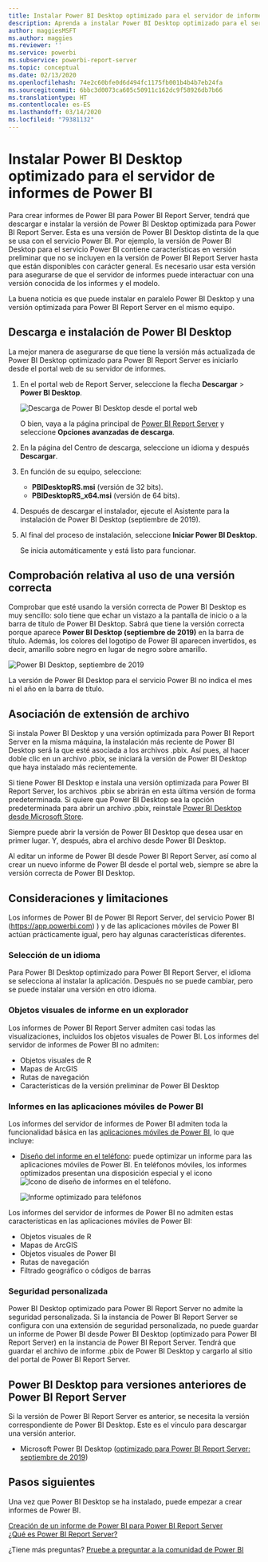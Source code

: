 ```yaml
---
title: Instalar Power BI Desktop optimizado para el servidor de informes de Power BI
description: Aprenda a instalar Power BI Desktop optimizado para el servidor de informes de Power BI
author: maggiesMSFT
ms.author: maggies
ms.reviewer: ''
ms.service: powerbi
ms.subservice: powerbi-report-server
ms.topic: conceptual
ms.date: 02/13/2020
ms.openlocfilehash: 74e2c60bfe0d6d494fc1175fb001b4b4b7eb24fa
ms.sourcegitcommit: 6bbc3d0073ca605c50911c162dc9f58926db7b66
ms.translationtype: HT
ms.contentlocale: es-ES
ms.lasthandoff: 03/14/2020
ms.locfileid: "79381132"
---
```

# <a name="install-power-bi-desktop-optimized-for-power-bi-report-server"></a>Instalar Power BI Desktop optimizado para el servidor de informes de Power BI

Para crear informes de Power BI para Power BI Report Server, tendrá que descargar e instalar la versión de Power BI Desktop optimizada para Power BI Report Server. Esta es una versión de Power BI Desktop distinta de la que se usa con el servicio Power BI. Por ejemplo, la versión de Power BI Desktop para el servicio Power BI contiene características en versión preliminar que no se incluyen en la versión de Power BI Report Server hasta que están disponibles con carácter general. Es necesario usar esta versión para asegurarse de que el servidor de informes puede interactuar con una versión conocida de los informes y el modelo. 

La buena noticia es que puede instalar en paralelo Power BI Desktop y una versión optimizada para Power BI Report Server en el mismo equipo.

## <a name="download-and-install-power-bi-desktop"></a>Descarga e instalación de Power BI Desktop

La mejor manera de asegurarse de que tiene la versión más actualizada de Power BI Desktop optimizado para Power BI Report Server es iniciarlo desde el portal web de su servidor de informes.

1. En el portal web de Report Server, seleccione la flecha **Descargar** > **Power BI Desktop**.

    ![Descarga de Power BI Desktop desde el portal web](media/install-powerbi-desktop/report-server-download-web-portal.png)

    O bien, vaya a la página principal de [Power BI Report Server](https://powerbi.microsoft.com/report-server/) y seleccione **Opciones avanzadas de descarga**.

2. En la página del Centro de descarga, seleccione un idioma y después **Descargar**.

3. En función de su equipo, seleccione: 

    - **PBIDesktopRS.msi** (versión de 32 bits).
    - **PBIDesktopRS_x64.msi** (versión de 64 bits).

1. Después de descargar el instalador, ejecute el Asistente para la instalación de Power BI Desktop (septiembre de 2019).

2. Al final del proceso de instalación, seleccione **Iniciar Power BI Desktop**.

    Se inicia automáticamente y está listo para funcionar.

## <a name="verify-youre-using-the-correct-version"></a>Comprobación relativa al uso de una versión correcta
Comprobar que esté usando la versión correcta de Power BI Desktop es muy sencillo: solo tiene que echar un vistazo a la pantalla de inicio o a la barra de título de Power BI Desktop. Sabrá que tiene la versión correcta porque aparece **Power BI Desktop (septiembre de 2019)** en la barra de título. Además, los colores del logotipo de Power BI aparecen invertidos, es decir, amarillo sobre negro en lugar de negro sobre amarillo.

![Power BI Desktop, septiembre de 2019](media/install-powerbi-desktop/power-bi-report-server-desktop-sept-2019.png)

La versión de Power BI Desktop para el servicio Power BI no indica el mes ni el año en la barra de título.

## <a name="file-extension-association"></a>Asociación de extensión de archivo
Si instala Power BI Desktop y una versión optimizada para Power BI Report Server en la misma máquina, la instalación más reciente de Power BI Desktop será la que esté asociada a los archivos .pbix. Así pues, al hacer doble clic en un archivo .pbix, se iniciará la versión de Power BI Desktop que haya instalado más recientemente.

Si tiene Power BI Desktop e instala una versión optimizada para Power BI Report Server, los archivos .pbix se abrirán en esta última versión de forma predeterminada. Si quiere que Power BI Desktop sea la opción predeterminada para abrir un archivo .pbix, reinstale [Power BI Desktop desde Microsoft Store](https://aka.ms/pbidesktopstore).

Siempre puede abrir la versión de Power BI Desktop que desea usar en primer lugar. Y, después, abra el archivo desde Power BI Desktop.

Al editar un informe de Power BI desde Power BI Report Server, así como al crear un nuevo informe de Power BI desde el portal web, siempre se abre la versión correcta de Power BI Desktop.

## <a name="considerations-and-limitations"></a>Consideraciones y limitaciones

Los informes de Power BI de Power BI Report Server, del servicio Power BI (https://app.powerbi.com) ) y de las aplicaciones móviles de Power BI actúan prácticamente igual, pero hay algunas características diferentes.

### <a name="selecting-a-language"></a>Selección de un idioma

Para Power BI Desktop optimizado para Power BI Report Server, el idioma se selecciona al instalar la aplicación. Después no se puede cambiar, pero se puede instalar una versión en otro idioma.

### <a name="report-visuals-in-a-browser"></a>Objetos visuales de informe en un explorador

Los informes de Power BI Report Server admiten casi todas las visualizaciones, incluidos los objetos visuales de Power BI. Los informes del servidor de informes de Power BI no admiten:

* Objetos visuales de R
* Mapas de ArcGIS
* Rutas de navegación
* Características de la versión preliminar de Power BI Desktop

### <a name="reports-in-the-power-bi-mobile-apps"></a>Informes en las aplicaciones móviles de Power BI

Los informes del servidor de informes de Power BI admiten toda la funcionalidad básica en las [aplicaciones móviles de Power BI](../consumer/mobile/mobile-apps-for-mobile-devices.md), lo que incluye:

* [Diseño del informe en el teléfono](../desktop-create-phone-report.md): puede optimizar un informe para las aplicaciones móviles de Power BI. En teléfonos móviles, los informes optimizados presentan una disposición especial y el icono ![Icono de diseño de informes en el teléfono](media/install-powerbi-desktop/power-bi-rs-mobile-optimized-icon.png).
  
    ![Informe optimizado para teléfonos](media/install-powerbi-desktop/power-bi-rs-mobile-optimized-report.png)

Los informes del servidor de informes de Power BI no admiten estas características en las aplicaciones móviles de Power BI:

* Objetos visuales de R
* Mapas de ArcGIS
* Objetos visuales de Power BI
* Rutas de navegación
* Filtrado geográfico o códigos de barras

### <a name="custom-security"></a>Seguridad personalizada

Power BI Desktop optimizado para Power BI Report Server no admite la seguridad personalizada. Si la instancia de Power BI Report Server se configura con una extensión de seguridad personalizada, no puede guardar un informe de Power BI desde Power BI Desktop (optimizado para Power BI Report Server) en la instancia de Power BI Report Server. Tendrá que guardar el archivo de informe .pbix de Power BI Desktop y cargarlo al sitio del portal de Power BI Report Server.

## <a name="power-bi-desktop-for-earlier-versions-of-power-bi-report-server"></a>Power BI Desktop para versiones anteriores de Power BI Report Server

Si la versión de Power BI Report Server es anterior, se necesita la versión correspondiente de Power BI Desktop. Este es el vínculo para descargar una versión anterior.

- Microsoft Power BI Desktop ([optimizado para Power BI Report Server: septiembre de 2019](https://go.microsoft.com/fwlink/?linkid=2103723))

## <a name="next-steps"></a>Pasos siguientes

Una vez que Power BI Desktop se ha instalado, puede empezar a crear informes de Power BI.

[Creación de un informe de Power BI para Power BI Report Server](quickstart-create-powerbi-report.md)  
[¿Qué es Power BI Report Server?](get-started.md)

¿Tiene más preguntas? [Pruebe a preguntar a la comunidad de Power BI](https://community.powerbi.com/)
